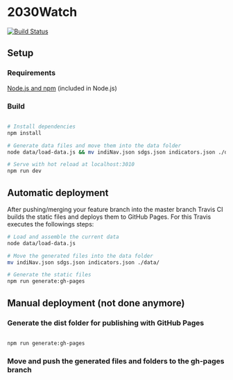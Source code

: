 # 2030Watch

[![Build Status](https://travis-ci.org/okfde/2030watch.svg?branch=master)](https://travis-ci.org/okfde/2030watch)


## Setup

### Requirements

[Node.js and npm](https://nodejs.org/en/download/package-manager/) (included in Node.js)

### Build

``` bash

# Install dependencies
npm install

# Generate data files and move them into the data folder
node data/load-data.js && mv indiNav.json sdgs.json indicators.json ./data/

# Serve with hot reload at localhost:3010
npm run dev

```


## Automatic deployment

After pushing/merging your feature branch into the master branch Travis CI builds the static files and deploys them to GitHub Pages. For this Travis executes the followings steps:

``` bash
# Load and assemble the current data
node data/load-data.js

# Move the generated files into the data folder
mv indiNav.json sdgs.json indicators.json ./data/

# Generate the static files
npm run generate:gh-pages
```


## Manual deployment (not done anymore)

### Generate the dist folder for publishing with GitHub Pages

``` bash

npm run generate:gh-pages

```

### Move and push the generated files and folders to the gh-pages branch
